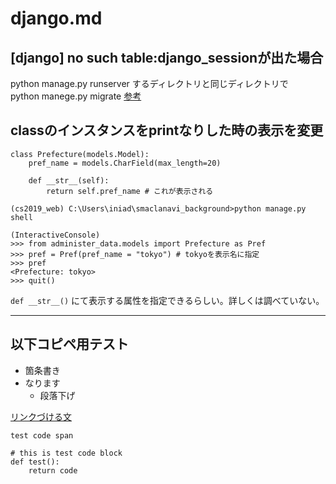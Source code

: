 # django.md
## [django] no such table:django_sessionが出た場合
python manage.py runserver するディレクトリと同じディレクトリで  
python manege.py migrate [参考](https://kaerupyokopyoko.hatenablog.com/entry/2017/10/06/063855)    
  

## classのインスタンスをprintなりした時の表示を変更
```
class Prefecture(models.Model):
    pref_name = models.CharField(max_length=20)

    def __str__(self):
        return self.pref_name # これが表示される
```

```
(cs2019_web) C:\Users\iniad\smaclanavi_background>python manage.py shell

(InteractiveConsole)
>>> from administer_data.models import Prefecture as Pref
>>> pref = Pref(pref_name = "tokyo") # tokyoを表示名に指定
>>> pref
<Prefecture: tokyo>
>>> quit()
```

`def __str__()` にて表示する属性を指定できるらしい。詳しくは調べていない。  

---


## 以下コピペ用テスト
- 箇条書き
- なります
  - 段落下げ
  
[リンクづける文](https://www.google.com/)
  
`test code span`

```
# this is test code block
def test():
    return code
```
